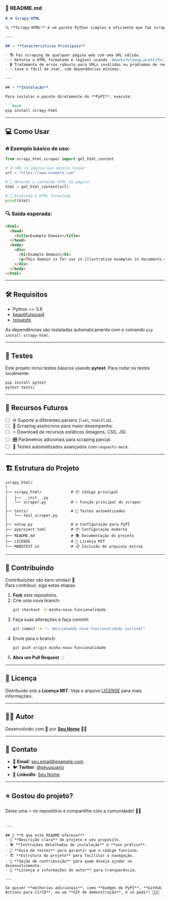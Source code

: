 ### 🚀 **README.md**

```markdown
# 🌐 Scrapy-HTML

🔍 **Scrapy-HTML** é um pacote Python simples e eficiente que faz scraping do conteúdo HTML completo de qualquer página web fornecida. Ele utiliza as bibliotecas **BeautifulSoup4** e **Requests** para realizar a raspagem e retornar o HTML de forma estruturada e legível.

---

## ✨ **Características Principais**

- 🌎 Faz scraping de qualquer página web com uma URL válida.
- ⚡ Retorna o HTML formatado e legível usando `BeautifulSoup.prettify()`.
- 🔒 Tratamento de erros robusto para URLs inválidas ou problemas de rede.
- 💡 Leve e fácil de usar, com dependências mínimas.

---

## ⚡ **Instalação**

Para instalar o pacote diretamente do **PyPI**, execute:

```bash
pip install scrapy-html
```

---

## 💻 **Como Usar**

### 🔥 **Exemplo básico de uso:**
```python
from scrapy_html.scraper import get_html_content

# 🌐 URL da página que deseja raspar
url = "https://www.example.com"

# 🔄 Obtendo o conteúdo HTML da página
html = get_html_content(url)

# 📝 Exibindo o HTML formatado
print(html)
```

### 🔍 **Saída esperada:**
```html
<html>
  <head>
    <title>Example Domain</title>
  </head>
  <body>
    <div>
      <h1>Example Domain</h1>
      <p>This domain is for use in illustrative examples in documents.</p>
    </div>
  </body>
</html>
```

---

## 🛠 **Requisitos**

- Python >= 3.6
- [beautifulsoup4](https://pypi.org/project/beautifulsoup4/)
- [requests](https://pypi.org/project/requests/)

As dependências são instaladas automaticamente com o comando `pip install scrapy-html`.

---

## 🧪 **Testes**

Este projeto inclui testes básicos usando **pytest**. Para rodar os testes localmente:

```bash
pip install pytest
pytest tests/
```

---

## 🎨 **Recursos Futuros**

- [ ] 🌐 Suporte a diferentes parsers (`lxml`, `html5lib`).
- [ ] 🔄 Scraping assíncrono para maior desempenho.
- [ ] ⚡ Download de recursos estáticos (imagens, CSS, JS).
- [ ] 🎛 Parâmetros adicionais para scraping parcial.
- [ ] 🧪 Testes automatizados avançados com `requests-mock`.

---

## 🏗 **Estrutura do Projeto**

```
scrapy_html/
│
├── scrapy_html/             # 📦 Código principal
│   ├── __init__.py
│   └── scraper.py           # ⚡ Função principal do scraper
│
├── tests/                   # 🧪 Testes automatizados
│   └── test_scraper.py
│
├── setup.py                 # ⚙️ Configuração para PyPI
├── pyproject.toml           # 📦 Configuração moderna
├── README.md                # 📚 Documentação do projeto
├── LICENSE                  # 📜 Licença MIT
└── MANIFEST.in              # 📋 Inclusão de arquivos extras
```

---

## 🔧 **Contribuindo**

Contribuições são bem-vindas! 🚀  
Para contribuir, siga estas etapas:

1. **Fork** este repositório.
2. Crie uma nova branch:
   ```bash
   git checkout -b minha-nova-funcionalidade
   ```
3. Faça suas alterações e faça commit:
   ```bash
   git commit -m "✨ Adicionando nova funcionalidade incrível"
   ```
4. Envie para o branch:
   ```bash
   git push origin minha-nova-funcionalidade
   ```
5. **Abra um Pull Request**. 💡

---

## 📝 **Licença**

Distribuído sob a **Licença MIT**. Veja o arquivo [LICENSE](LICENSE) para mais informações.

---

## 👨‍💻 **Autor**

Desenvolvido com 💙 por **[Seu Nome](https://github.com/seuusuario)** 🚀✨

---

## 💬 **Contato**

- 📧 **Email**: seu.email@example.com  
- 🐦 **Twitter**: [@seuusuario](https://twitter.com/seuusuario)  
- 💼 **LinkedIn**: [Seu Nome](https://linkedin.com/in/seuusuario)  

---

## ⭐ **Gostou do projeto?**

Deixe uma ⭐ no repositório e compartilhe com a comunidade! 🚀✨  
```

---

## 🌟 **O que este README oferece?**
- 🎯 **Descrição clara** do projeto e seu propósito.  
- 🛠 **Instruções detalhadas de instalação** e **uso prático**.  
- 🧪 **Guia de testes** para garantir que o código funciona.  
- 🏗 **Estrutura do projeto** para facilitar a navegação.  
- 🔄 **Seção de contribuição** para quem deseja ajudar no desenvolvimento.  
- 📝 **Licença e informações do autor** para transparência.

---

Se quiser **melhorias adicionais**, como **badges do PyPI**, **GitHub Actions para CI/CD**, ou um **GIF de demonstração**, é só pedir! 🚀✨✅
